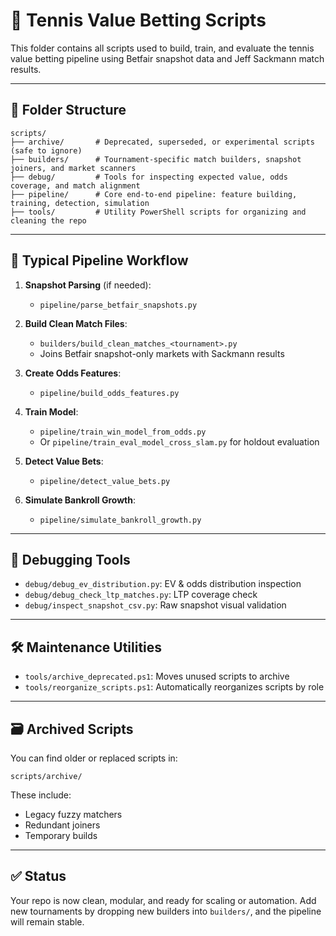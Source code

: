 # 🧠 Tennis Value Betting Scripts

This folder contains all scripts used to build, train, and evaluate the tennis value betting pipeline using Betfair snapshot data and Jeff Sackmann match results.

---

## 📁 Folder Structure

```
scripts/
├── archive/       # Deprecated, superseded, or experimental scripts (safe to ignore)
├── builders/      # Tournament-specific match builders, snapshot joiners, and market scanners
├── debug/         # Tools for inspecting expected value, odds coverage, and match alignment
├── pipeline/      # Core end-to-end pipeline: feature building, training, detection, simulation
├── tools/         # Utility PowerShell scripts for organizing and cleaning the repo
```

---

## 🔁 Typical Pipeline Workflow

1. **Snapshot Parsing** (if needed):
   - `pipeline/parse_betfair_snapshots.py`

2. **Build Clean Match Files**:
   - `builders/build_clean_matches_<tournament>.py`
   - Joins Betfair snapshot-only markets with Sackmann results

3. **Create Odds Features**:
   - `pipeline/build_odds_features.py`

4. **Train Model**:
   - `pipeline/train_win_model_from_odds.py`
   - Or `pipeline/train_eval_model_cross_slam.py` for holdout evaluation

5. **Detect Value Bets**:
   - `pipeline/detect_value_bets.py`

6. **Simulate Bankroll Growth**:
   - `pipeline/simulate_bankroll_growth.py`

---

## 🧪 Debugging Tools

- `debug/debug_ev_distribution.py`: EV & odds distribution inspection
- `debug/debug_check_ltp_matches.py`: LTP coverage check
- `debug/inspect_snapshot_csv.py`: Raw snapshot visual validation

---

## 🛠 Maintenance Utilities

- `tools/archive_deprecated.ps1`: Moves unused scripts to archive
- `tools/reorganize_scripts.ps1`: Automatically reorganizes scripts by role

---

## 🗃 Archived Scripts

You can find older or replaced scripts in:
```
scripts/archive/
```

These include:
- Legacy fuzzy matchers
- Redundant joiners
- Temporary builds

---

## ✅ Status

Your repo is now clean, modular, and ready for scaling or automation.
Add new tournaments by dropping new builders into `builders/`, and the pipeline will remain stable.
